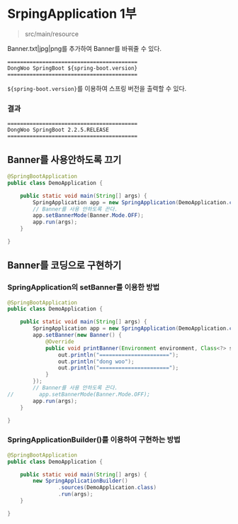 # SrpingApplication 1부

>src/main/resource

Banner.txt|jpg|png를 추가하여 Banner를 바꿔줄 수 있다.

```
=========================================
DongWoo SpringBoot ${spring-boot.version}
=========================================
```
`${spring-boot.version}`를 이용하여 스프링 버전을 출력할 수 있다.


### 결과
```shell
=========================================
DongWoo SpringBoot 2.2.5.RELEASE
=========================================
```

## Banner를 사용안하도록 끄기
```java
@SpringBootApplication
public class DemoApplication {

    public static void main(String[] args) {
        SpringApplication app = new SpringApplication(DemoApplication.class);
        // Banner를 사용 안하도록 끈다.
        app.setBannerMode(Banner.Mode.OFF);
        app.run(args);
    }

}
```


## Banner를 코딩으로 구현하기

### SpringApplication의 setBanner를 이용한 방법
```java
@SpringBootApplication
public class DemoApplication {

    public static void main(String[] args) {
        SpringApplication app = new SpringApplication(DemoApplication.class);
        app.setBanner(new Banner() {
            @Override
            public void printBanner(Environment environment, Class<?> sourceClass, PrintStream out) {
                out.println("======================");
                out.println("dong woo");
                out.println("======================");
            }
        });
        // Banner를 사용 안하도록 끈다.
//        app.setBannerMode(Banner.Mode.OFF);
        app.run(args);
    }

}
```

### SpringApplicationBuilder()를 이용하여 구현하는 방법
```java
@SpringBootApplication
public class DemoApplication {

    public static void main(String[] args) {
        new SpringApplicationBuilder()
                .sources(DemoApplication.class)
                .run(args);
    }

}
```